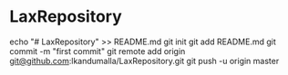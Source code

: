 # LaxRepository
echo "# LaxRepository" >> README.md
git init
git add README.md
git commit -m "first commit"
git remote add origin git@github.com:lkandumalla/LaxRepository.git
git push -u origin master
